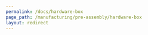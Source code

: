```yaml
---
permalink: /docs/hardware-box
page_path: /manufacturing/pre-assembly/hardware-box
layout: redirect
---
```

